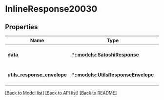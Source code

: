 # InlineResponse20030

## Properties
Name | Type | Description | Notes
------------ | ------------- | ------------- | -------------
**data** | [***::models::SatoshiResponse**](SatoshiResponse.md) |  | [optional] [default to null]
**utils_response_envelope** | [***::models::UtilsResponseEnvelope**](utils.ResponseEnvelope.md) |  | [optional] [default to null]

[[Back to Model list]](../README.md#documentation-for-models) [[Back to API list]](../README.md#documentation-for-api-endpoints) [[Back to README]](../README.md)


